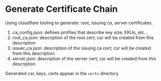 # Generate Certificate Chain

Using cloudflare tooling to generate: root, issuing ca, server certificates.

1. ca_config.json: defines profiles that describe key size, EKUs, etc...
1. root_ca.json: description of the root cert; csr will be created from this description
1. issuer_ca.json: description of the issuing ca cert; csr will be created from this description
1. server.json: description of the server cert; csr will be created from this description

Generated csr, keys, certs appear in the `certs` directory

